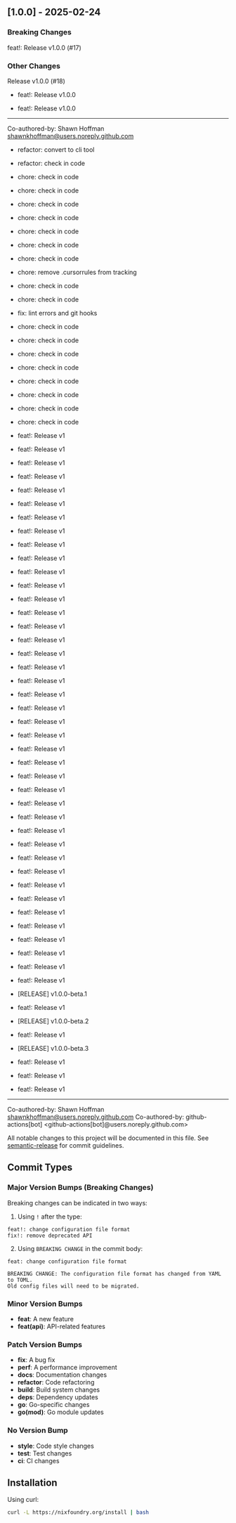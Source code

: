 ## [1.0.0] - 2025-02-24

### Breaking Changes
feat!: Release v1.0.0 (#17)

### Other Changes
Release v1.0.0 (#18)

* feat!: Release v1.0.0

* feat!: Release v1.0.0

---------

Co-authored-by: Shawn Hoffman <shawnkhoffman@users.noreply.github.com>

* refactor: convert to cli tool

* refactor: check in code

* chore: check in code

* chore: check in code

* chore: check in code

* chore: check in code

* chore: check in code

* chore: check in code

* chore: check in code

* chore: remove .cursorrules from tracking

* chore: check in code

* chore: check in code

* fix: lint errors and git hooks

* chore: check in code

* chore: check in code

* chore: check in code

* chore: check in code

* chore: check in code

* chore: check in code

* chore: check in code

* chore: check in code

* feat!: Release v1

* feat!: Release v1

* feat!: Release v1

* feat!: Release v1

* feat!: Release v1

* feat!: Release v1

* feat!: Release v1

* feat!: Release v1

* feat!: Release v1

* feat!: Release v1

* feat!: Release v1

* feat!: Release v1

* feat!: Release v1

* feat!: Release v1

* feat!: Release v1

* feat!: Release v1

* feat!: Release v1

* feat!: Release v1

* feat!: Release v1

* feat!: Release v1

* feat!: Release v1

* feat!: Release v1

* feat!: Release v1

* feat!: Release v1

* feat!: Release v1

* feat!: Release v1

* feat!: Release v1

* feat!: Release v1

* feat!: Release v1

* feat!: Release v1

* feat!: Release v1

* feat!: Release v1

* feat!: Release v1

* feat!: Release v1

* feat!: Release v1

* feat!: Release v1

* feat!: Release v1

* feat!: Release v1

* feat!: Release v1

* feat!: Release v1

* feat!: Release v1

* [RELEASE] v1.0.0-beta.1

* feat!: Release v1

* [RELEASE] v1.0.0-beta.2

* feat!: Release v1

* [RELEASE] v1.0.0-beta.3

* feat!: Release v1

* feat!: Release v1

* feat!: Release v1

---------

Co-authored-by: Shawn Hoffman <shawnkhoffman@users.noreply.github.com>
Co-authored-by: github-actions[bot] <github-actions[bot]@users.noreply.github.com>


All notable changes to this project will be documented in this file. See [semantic-release](https://github.com/semantic-release/semantic-release) for commit guidelines.

<!-- semantic-release will add new releases here automatically -->

## Commit Types

### Major Version Bumps (Breaking Changes)

Breaking changes can be indicated in two ways:

1. Using `!` after the type:

```
feat!: change configuration file format
fix!: remove deprecated API
```

2. Using `BREAKING CHANGE` in the commit body:

```
feat: change configuration file format

BREAKING CHANGE: The configuration file format has changed from YAML to TOML.
Old config files will need to be migrated.
```

### Minor Version Bumps

- **feat**: A new feature
- **feat(api)**: API-related features

### Patch Version Bumps

- **fix**: A bug fix
- **perf**: A performance improvement
- **docs**: Documentation changes
- **refactor**: Code refactoring
- **build**: Build system changes
- **deps**: Dependency updates
- **go**: Go-specific changes
- **go(mod)**: Go module updates

### No Version Bump

- **style**: Code style changes
- **test**: Test changes
- **ci**: CI changes

## Installation

Using curl:

```bash
curl -L https://nixfoundry.org/install | bash
```

